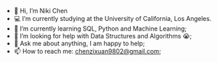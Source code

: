 - 👋 Hi, I’m Niki Chen
- 💻 I’m currently studying at the University of California, Los Angeles.
- 🌱 I’m currently learning SQL, Python and Machine Learning; 
- 🤔 I’m looking for help with Data Structures and Algorithms 😭;
- 💬 Ask me about anything, I am happy to help; 
- 📫 How to reach me: chenzixuan9802@gmail.com;


<!---
nnnniki/nnnniki is a ✨ special ✨ repository because its `README.md` (this file) appears on your GitHub profile.
You can click the Preview link to take a look at your changes.
--->
